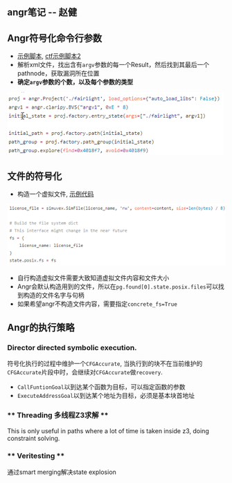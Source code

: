## angr笔记 -- 赵健

## Angr符号化命令行参数
- [示例脚本](https://github.com/angr/angr-doc/blob/master/examples/strcpy_find/solve.py), [ctf示例脚本2](https://github.com/angr/angr-doc/blob/master/examples/securityfest_fairlight/solve.py)
- 解析xml文件，找出含有`argv`参数的每一个Result，然后找到其最后一个pathnode，获取漏洞所在位置
- **确定`argv`参数的个数，以及每个参数的类型**

![](../imgs/eg1.png)

## 文件的符号化
- 构造一个虚拟文件, [示例代码](https://github.com/angr/angr-doc/blob/master/examples/asisctffinals2015_license/solve.py)

![](../imgs/eg2.png)

- 自行构造虚拟文件需要大致知道虚拟文件内容和文件大小
- Angr会默认构造用到的文件，所以在`pg.found[0].state.posix.files`可以找到构造的文件名字与句柄
- 如果希望angr不构造文件内容，需要指定`concrete_fs=True`

## Angr的执行策略
### Director  **directed symbolic execution.**
符号化执行的过程中维护一个`CFGAccurate`, 当执行到的块不在当前维护的`CFGAccurate`片段中时，会继续对`CFGAccurate`做`recovery`.
 - `CallFuntionGoal`以到达某个函数为目标，可以指定函数的参数
 - `ExecuteAddressGoal`以到达某个地址为目标，必须是基本块首地址


### ** Threading   多线程Z3求解 **
This is only useful in paths where a lot of time is taken inside z3, doing constraint solving.

### ** Veritesting **
通过smart merging解决state explosion

